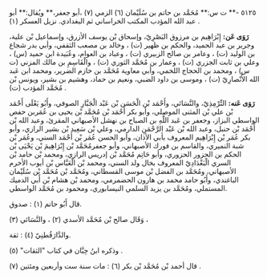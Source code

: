 ٥١٢٥ -** ت س:** مُحَمَّد بن حاتم بن سُلَيْمان (٦) الزمي (٧) ،أبو جعفر،** ويُقال:** أبو عبد الله المؤدب المكتب الخراساني ثم البغدادي. نزيل العسكر (١) .

**رَوَى عَن:** إِبْرَاهِيم بن مرزوق البَصْرِيّ، وإسحاق بْن يوسف الأزرق، وإسماعيل بْن علية، وجرير بن عبد الحميد، والحكم بن ظهير (ت) ، وخالد بن مصعب الثقفي، وأبي بدر شجاع بن الوليد (ت) ، وعامر بن صالح الزبيري (ت) ، وعباد بن العوام، وعُبَيدة ابن حميد (س) ، وعلي بن ثابت الجزري (ت) ، وعمار بن مُحَمَّد الثوري (ت) ، والْقَاسِمِ بن مالك المزني (ت س) ، ومحمد بن الحجاج اللخمي، وأبي معاوية مُحَمَّد بن خازم الضرير، ومحمد ابن عَبد الله الأَنْصارِيّ (ت) ، وموسى بن داود الضبي، ونعيم بن حماد، وهشيم بن بشير، ويونس بْن مُحَمَّد المؤدب (ت) .

**رَوَى عَنه:** التِّرْمِذِيّ، والنَّسَائي، وأَحْمَد بْن الْحَسَن بْن عَبْد الْجَبَّارِ الصوفي، وأَبُو يَعْلَى أَحْمَد بْن علي بْن المثنى الموصلي، وأبو بكر أَحْمَد بْن مُحَمَّد بْن يحيى بن عُمَربن حفص الواسطي البزاز، وجعفر بن عَبد اللَّهِ بن الصباح بن نهشل الأصبهاني المقرئ، وعبد الله بْن أَحْمَد بْن حنبل، وعبد الله بْن عَبْد الرَّحْمَنِ الدارمي، وعلي بْن سَعِيد بْن بشير الرازي، وأبو بكر عُمَر بْن إِبْرَاهِيم المعروف بأبي الأذان، وأبو الحسن عُمَر بْن أَحْمَد السني، وعُمَر بْن شبة النميري، والقاسم بن فورك الأصبهاني، وأبو جعفرمُحَمَّد بْن إِبْرَاهِيمَ بْن يَحْيَى بْن الحكم بن الحزور الحزوري، وأبو حَاتِم مُحَمَّد بْن إدريس الرازي، ومحمد بْن حامد بْن السري الْبَغْدَادِيّ المعروف بخال ولد السني، ومحمد بْن الْعَبَّاس بْن أيوب الأخرم الأصبهاني، ومُحَمَّد بن الفضل بْن موسى القسطاني، ومُحَمَّد بْن مُحَمَّد بْن سُلَيْمان الباغندي، وأَبُو حامد محمد بن هارون الحضمرمي، ومحمد بْن هشام بْن أَبي الدميك المستملي، ومُحَمَّد بن يزيد السلمي النيسابوري، ومحمود بن مُحَمَّد الواسطي.

قال أَبُو حاتم (١) : صدوق.

وَقَال صالح بْن مُحَمَّد الأسدي (٢) ، والنَّسَائي (٣) ،

والدَّارَقُطنِيّ (٤) : ثقة.

وذكره ابنُ حِبَّان في كتاب "الثقات" (٥) .

قال أحمد بْن مُحَمَّد بْن بكر (٦) : مات سنة ست وأربعين ومئتين (٧) .